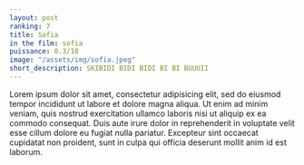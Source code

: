 ```yaml
---
layout: post
ranking: 7
title: Sofia
in the film: sofia
puissance: 0.3/10
image: "/assets/img/sofia.jpeg"
short_description: SKIBIDI BIDI BIDI BI BI BUUUII
---
```


Lorem ipsum dolor sit amet, consectetur adipisicing elit, sed do eiusmod tempor incididunt ut labore et dolore magna aliqua. Ut enim ad minim veniam, quis nostrud exercitation ullamco laboris nisi ut aliquip ex ea commodo consequat. Duis aute irure dolor in reprehenderit in voluptate velit esse cillum dolore eu fugiat nulla pariatur. Excepteur sint occaecat cupidatat non proident, sunt in culpa qui officia deserunt mollit anim id est laborum.
